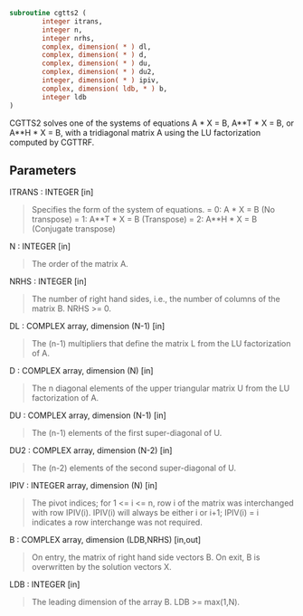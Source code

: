 ```fortran
subroutine cgtts2 (
        integer itrans,
        integer n,
        integer nrhs,
        complex, dimension( * ) dl,
        complex, dimension( * ) d,
        complex, dimension( * ) du,
        complex, dimension( * ) du2,
        integer, dimension( * ) ipiv,
        complex, dimension( ldb, * ) b,
        integer ldb
)
```

CGTTS2 solves one of the systems of equations
A \* X = B,  A\*\*T \* X = B,  or  A\*\*H \* X = B,
with a tridiagonal matrix A using the LU factorization computed
by CGTTRF.

## Parameters
ITRANS : INTEGER [in]
> Specifies the form of the system of equations.
> = 0:  A \* X = B     (No transpose)
> = 1:  A\*\*T \* X = B  (Transpose)
> = 2:  A\*\*H \* X = B  (Conjugate transpose)

N : INTEGER [in]
> The order of the matrix A.

NRHS : INTEGER [in]
> The number of right hand sides, i.e., the number of columns
> of the matrix B.  NRHS >= 0.

DL : COMPLEX array, dimension (N-1) [in]
> The (n-1) multipliers that define the matrix L from the
> LU factorization of A.

D : COMPLEX array, dimension (N) [in]
> The n diagonal elements of the upper triangular matrix U from
> the LU factorization of A.

DU : COMPLEX array, dimension (N-1) [in]
> The (n-1) elements of the first super-diagonal of U.

DU2 : COMPLEX array, dimension (N-2) [in]
> The (n-2) elements of the second super-diagonal of U.

IPIV : INTEGER array, dimension (N) [in]
> The pivot indices; for 1 <= i <= n, row i of the matrix was
> interchanged with row IPIV(i).  IPIV(i) will always be either
> i or i+1; IPIV(i) = i indicates a row interchange was not
> required.

B : COMPLEX array, dimension (LDB,NRHS) [in,out]
> On entry, the matrix of right hand side vectors B.
> On exit, B is overwritten by the solution vectors X.

LDB : INTEGER [in]
> The leading dimension of the array B.  LDB >= max(1,N).
